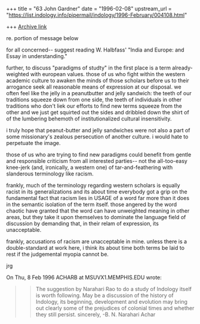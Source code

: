 +++
title = "63 John Gardner"
date = "1996-02-08"
upstream_url = "https://list.indology.info/pipermail/indology/1996-February/004108.html"

+++
[Archive link](https://list.indology.info/pipermail/indology/1996-February/004108.html)

re. portion of message below

for all concerned-- suggest reading W. Halbfass' "India and Europe: and 
Essay in understanding."

further, to discuss "paradigms of studty" in the first place is a term 
already-weighted with european values.  those of us who fight within the 
western academic culture to awaken the minds of those scholars before us 
to their arrogance seek all reasonable means of expression at our 
disposal.  we often feel like the jelly in a peanutbutter and jelly 
sandwich: the teeth of our traditions squeeze down from one side, the 
teeth of individuals in other traditions who don't liek our efforts to 
find new terms squeeze from the other and we just get squirted out the 
sides and dribbled down the shirt of of the lumbering behemoth of 
institutionalized cultural insensitivity.  

i truly hope that peanut-butter and jelly sandwiches were not also a part 
of some missionary's zealous persecution of another culture.  i would 
hate to perpetuate the image.  

those of us who are trying to find new paradigms could benefit from 
gentle and responsible criticism from all interested parties-- not the 
all-too-easy knee-jerk (and, ironically, a western one) of 
tar-and-feathering with slanderous terminology like racism.

frankly, much of the terminology regarding western scholars is equally 
racist in its generalizations and its about time everybody got a grip on 
the fundamental fact that racism lies in USAGE of a word far more than it 
does in the semantic isolation of the term itself.  those angered by the 
word chaotic have granted that the word can have unweighted meaning in 
other areas, but they take it upon themselves to dominate the language 
field of discussion by demanding that, in their relam of expression, its 
unacceptable.  

frankly, accusations of racism are unacceptable in mine.  unless there is 
a double-standard at work here, i think its about time both terms be laid 
to rest if the judgemental myopia cannot be.

jrg


On Thu, 8 Feb 1996 ACHARB at MSUVX1.MEMPHIS.EDU wrote:

> 
> >
> >    The suggestion by Narahari Rao to do a study of Indology itself is worth
> following.  May be a discussion of the history of Indology, its beginning,
> development and evolution may bring out clearly some of the prejudices of
> colonial times and whether they still persist.
> sincerely, -B. N. Narahari Achar 
> 




